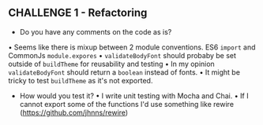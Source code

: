 ## CHALLENGE 1 - Refactoring

- Do you have any comments on the code as is?

• Seems like there is mixup between 2 module conventions. ES6 `import` and CommonJs `module.expores`
• `validateBodyFont` should probaby be set outside of `buildTheme` for reusability and testing
• In my opinion `validateBodyFont` should return a `boolean` instead of fonts.
• It might be tricky to test `buildTheme` as it's not exported.

- How would you test it?
  • I write unit testing with Mocha and Chai.
  • If I cannot export some of the functions I'd use something like rewire (https://github.com/jhnns/rewire)
